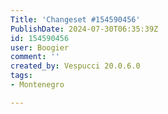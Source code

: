 ```yaml
---
Title: 'Changeset #154590456'
PublishDate: 2024-07-30T06:35:39Z
id: 154590456
user: Boogier
comment: ''
created_by: Vespucci 20.0.6.0
tags:
- Montenegro

---
```

